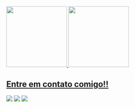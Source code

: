 ##
<div>
  <a href="https://github.com/joaodallagnol">
  <img height="160em" src="https://github-readme-stats.vercel.app/api?username=joaodallagnol&show_icons=true&theme=chartreuse-dark&include_all_commits=true&count_private=true"/>
  <img height="160em" src="https://github-readme-stats.vercel.app/api/top-langs/?username=joaodallagnol&hide=Tcl,HTML,Roff,Dtrace,shell,Xslt,CSS,PLSQL&layout=compact&langs_count=8&theme=chartreuse-dark"/></div>
  
  ## Entre em contato comigo!!
  <div>
    <a href="https://www.linkedin.com/in/jo%C3%A3o-v%C3%ADtor-dall-agnol-de-oliveira-1855041a7/" target="_blank"><img src="https://img.shields.io/badge/-LinkedIn-%230077B5?style=for-the-badge&logo=linkedin&logoColor=black" target="_blank"></a>
    <a href="https://www.instagram.com/juao_dallagnol/" target="_blank"><img src="https://img.shields.io/badge/-Instagram-%23E4405F?style=for-the-badge&logo=instagram&logoColor=black" target="_blank"></a>
    <a href = "mailto:jvdallagnol2001@gmail.com"><img src="https://img.shields.io/badge/-Gmail-%23333?style=for-the-badge&logo=gmail&logoColor=black" target="_blank"></a>
  </div>
